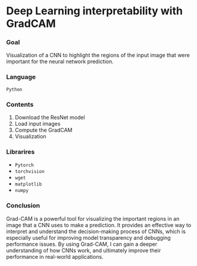 # Deep Learning interpretability with GradCAM

### Goal
Visualization of a CNN to highlight the regions of the input image that were important for the neural network prediction.

### Language
```Python```

### Contents
1. Download the ResNet model
2. Load input images
3. Compute the GradCAM
4. Visualization

### Librarires
* ```Pytorch```
* ```torchvision```
* ```wget```
* ```matplotlib```
* ```numpy```

### Conclusion
Grad-CAM is a powerful tool for visualizing the important regions in an image that a CNN uses to make a prediction. It provides an effective way to interpret and understand the decision-making process of CNNs, which is especially useful for improving model transparency and debugging performance issues. By using Grad-CAM, I can gain a deeper understanding of how CNNs work, and ultimately improve their performance in real-world applications.
